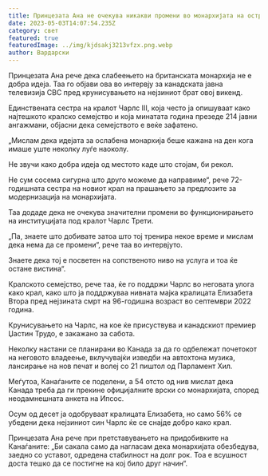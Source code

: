 ```yaml
---
title: Принцезата Ана не очекува никакви промени во монархијата на островот
date: 2023-05-03T14:07:54.235Z
category: свет
featured: true
featuredImage: ../img/kjdsakj3213vfzx.png.webp
author: Вардарски
---
```


Принцезата Ана рече дека слабеењето на британската монархија не е добра идеја. Таа го објави ова во интервју за канадската јавна телевизија CBC пред крунисувањето на нејзиниот брат овој викенд.

Единствената сестра на кралот Чарлс III, која често ја опишуваат како најтешкото кралско семејство и која минатата година презеде 214 јавни ангажмани, објасни дека семејството е веќе зафатено.

„Мислам дека идејата за ослабена монархија беше кажана на ден кога имаше уште неколку луѓе наоколу.

Не звучи како добра идеја од местото каде што стојам, би рекол.

Не сум сосема сигурна што друго можеме да направиме“, рече 72-годишната сестра на новиот крал на прашањето за предлозите за модернизација на монархијата.

Таа додаде дека не очекува значителни промени во функционирањето на институцијата под кралот Чарлс Трети.

„Па, знаете што добивате затоа што тој тренира некое време и мислам дека нема да се промени“, рече таа во интервјуто.

Знаете дека тој е посветен на сопственото ниво на услуга и тоа ќе остане вистина“.

Кралското семејство, рече таа, ќе го поддржи Чарлс во неговата улога како крал, како што ја поддржуваа нивната мајка кралицата Елизабета Втора пред нејзината смрт на 96-годишна возраст во септември 2022 година.

Крунисувањето на Чарлс, на кое ќе присуствува и канадскиот премиер Џастин Трудо, е закажано за сабота.

Неколку настани се планирани во Канада за да го одбележат почетокот на неговото владеење, вклучувајќи изведби на автохтона музика, лансирање на нов печат и волеј со 21 пиштол од Парламент Хил.

Меѓутоа, Канаѓаните се поделени, а 54 отсто од нив мислат дека Канада треба да ги прекине официјалните врски со монархијата, според неодамнешната анкета на Ипсос.

Осум од десет ја одобруваат кралицата Елизабета, но само 56% се убедени дека нејзиниот син Чарлс ќе се снајде добро како крал.

Принцезата Ана рече при претставувањето на придобивките на Канаѓаните: „Би сакала само да нагласам дека монархијата обезбедува, заедно со уставот, одредена стабилност на долг рок. Тоа е всушност доста тешко да се постигне на кој било друг начин“.
